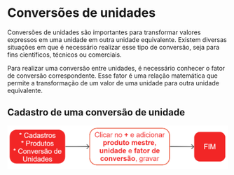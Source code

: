 # Conversões de unidades

Conversões de unidades são importantes para transformar valores expressos em uma unidade em outra unidade equivalente. Existem diversas situações em que é necessário realizar esse tipo de conversão, seja para fins científicos, técnicos ou comerciais.

Para realizar uma conversão entre unidades, é necessário conhecer o fator de conversão correspondente. Esse fator é uma relação matemática que permite a transformação de um valor de uma unidade para outra unidade equivalente.

## Cadastro de uma conversão de unidade

![Conversão de unidade](productUnitConversion.png)
